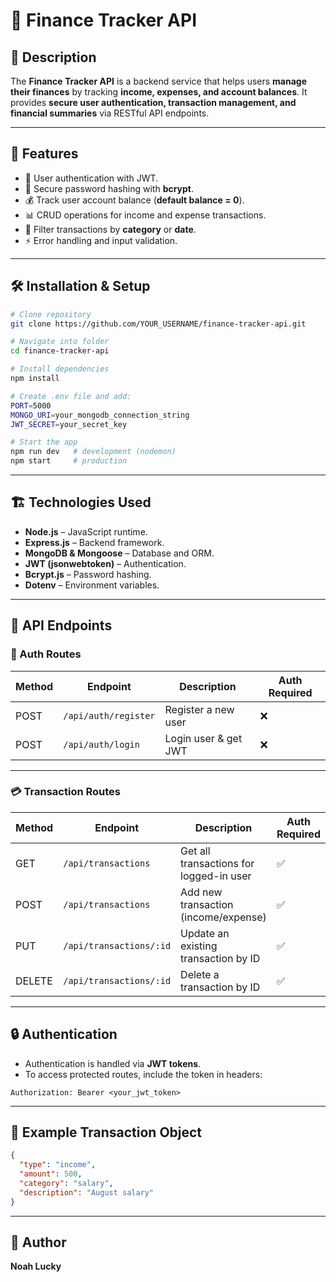 
# 📌 Finance Tracker API

## 📖 Description

The **Finance Tracker API** is a backend service that helps users **manage their finances** by tracking **income, expenses, and account balances**.
It provides **secure user authentication, transaction management, and financial summaries** via RESTful API endpoints.

---

## 🚀 Features

* 🔐 User authentication with JWT.
* 🔑 Secure password hashing with **bcrypt**.
* 💰 Track user account balance (**default balance = 0**).
* 📊 CRUD operations for income and expense transactions.
* 📅 Filter transactions by **category** or **date**.
* ⚡ Error handling and input validation.

---

## 🛠️ Installation & Setup

```bash
# Clone repository
git clone https://github.com/YOUR_USERNAME/finance-tracker-api.git

# Navigate into folder
cd finance-tracker-api

# Install dependencies
npm install

# Create .env file and add:
PORT=5000
MONGO_URI=your_mongodb_connection_string
JWT_SECRET=your_secret_key

# Start the app
npm run dev   # development (nodemon)
npm start     # production
```

---

## 🏗️ Technologies Used

* **Node.js** – JavaScript runtime.
* **Express.js** – Backend framework.
* **MongoDB & Mongoose** – Database and ORM.
* **JWT (jsonwebtoken)** – Authentication.
* **Bcrypt.js** – Password hashing.
* **Dotenv** – Environment variables.

---

## 📡 API Endpoints

### 🔑 Auth Routes

| Method | Endpoint             | Description          | Auth Required |
| ------ | -------------------- | -------------------- | ------------- |
| POST   | `/api/auth/register` | Register a new user  | ❌             |
| POST   | `/api/auth/login`    | Login user & get JWT | ❌             |

---

### 💳 Transaction Routes

| Method | Endpoint                | Description                             | Auth Required |
| ------ | ----------------------- | --------------------------------------- | ------------- |
| GET    | `/api/transactions`     | Get all transactions for logged-in user | ✅                         |
| POST   | `/api/transactions`     | Add new transaction (income/expense)    | ✅             |
| PUT    | `/api/transactions/:id` | Update an existing transaction by ID    | ✅             |
| DELETE | `/api/transactions/:id` | Delete a transaction by ID              | ✅             |

---

## 🔒 Authentication

* Authentication is handled via **JWT tokens**.
* To access protected routes, include the token in headers:

```http
Authorization: Bearer <your_jwt_token>
```

---

## 📌 Example Transaction Object

```json
{
  "type": "income", 
  "amount": 500,
  "category": "salary",
  "description": "August salary"
}
```

---

## 👤 Author

**Noah Lucky**
